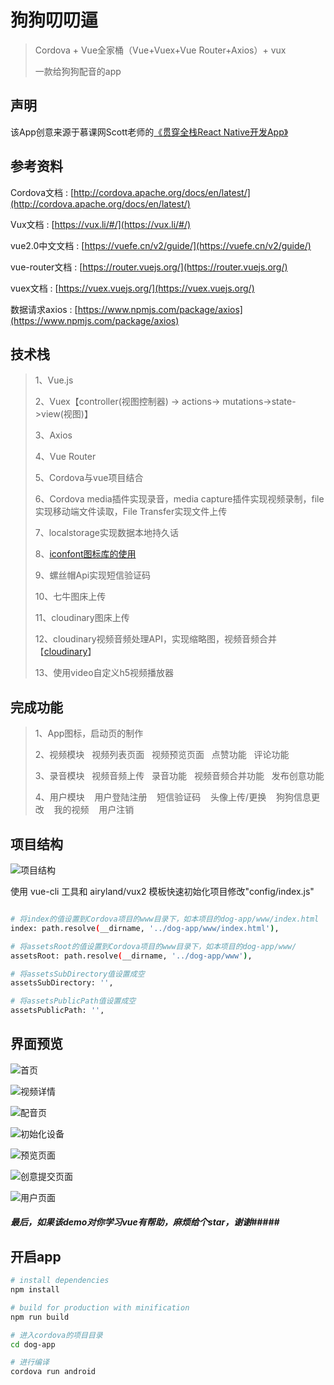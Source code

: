 # 狗狗叨叨逼
> Cordova + Vue全家桶（Vue+Vuex+Vue Router+Axios）+ vux 
>
> 一款给狗狗配音的app
## 声明
该App创意来源于慕课网Scott老师的[《贯穿全栈React Native开发App》](http://coding.imooc.com/learn/list/56.html)

## 参考资料
Cordova文档 : [http://cordova.apache.org/docs/en/latest/](http://cordova.apache.org/docs/en/latest/)

Vux文档 : [https://vux.li/#/](https://vux.li/#/)

vue2.0中文文档 : [https://vuefe.cn/v2/guide/](https://vuefe.cn/v2/guide/)

vue-router文档 : [https://router.vuejs.org/](https://router.vuejs.org/)

vuex文档 : [https://vuex.vuejs.org/](https://vuex.vuejs.org/)

数据请求axios : [https://www.npmjs.com/package/axios](https://www.npmjs.com/package/axios)

## 技术栈
>1、Vue.js
>
>2、Vuex【controller(视图控制器) -> actions-> mutations->state->view(视图)】
>
>3、Axios
>
>4、Vue Router
>
>5、Cordova与vue项目结合
>
>6、Cordova media插件实现录音，media capture插件实现视频录制，file实现移动端文件读取，File Transfer实现文件上传
>
>7、localstorage实现数据本地持久话
>
>8、[iconfont图标库的使用](http://iconfont.cn/)
>
>9、螺丝帽Api实现短信验证码
>
>10、七牛图床上传
>
>11、cloudinary图床上传
>
>12、cloudinary视频音频处理API，实现缩略图，视频音频合并【[cloudinary](https://cloudinary.com/documentation/video_manipulation_and_delivery)】
>
>13、使用video自定义h5视频播放器

## 完成功能
>1、App图标，启动页的制作
>
>2、视频模块
   视频列表页面
   视频预览页面
   点赞功能
   评论功能
>
>3、录音模块
   视频音频上传
   录音功能
   视频音频合并功能
   发布创意功能
>
>4、用户模块
    用户登陆注册
    短信验证码
    头像上传/更换
    狗狗信息更改
    我的视频
    用户注销

## 项目结构

![项目结构](readme/struct.jpg)

使用 vue-cli 工具和 airyland/vux2 模板快速初始化项目修改"config/index.js"
```bash

# 将index的值设置到Cordova项目的www目录下，如本项目的dog-app/www/index.html
index: path.resolve(__dirname, '../dog-app/www/index.html'),

# 将assetsRoot的值设置到Cordova项目的www目录下，如本项目的dog-app/www/
assetsRoot: path.resolve(__dirname, '../dog-app/www'),

# 将assetsSubDirectory值设置成空
assetsSubDirectory: '',

# 将assetsPublicPath值设置成空
assetsPublicPath: '',

```

## 界面预览

![首页](readme/1.jpeg)

![视频详情](readme/2.jpeg)

![配音页](readme/3.jpeg)

![初始化设备](readme/4.jpeg)

![预览页面](readme/5.jpeg)

![创意提交页面](readme/6.jpeg)

![用户页面](readme/7.jpeg)

##### 最后，如果该demo对你学习vue有帮助，麻烦给个star，谢谢#####

## 开启app

``` bash
# install dependencies
npm install

# build for production with minification
npm run build

# 进入cordova的项目目录
cd dog-app

# 进行编译
cordova run android

```
